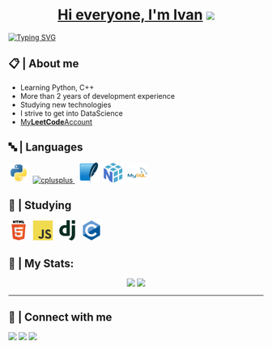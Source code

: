 <h1 align="center"><a href="https://t.me/PythonBlog_GuSlan" target="_blank">Hi everyone, I'm Ivan</a> 
<img src="https://github.com/blackcater/blackcater/raw/main/images/Hi.gif" height="32"/></h1>
<a href="https://git.io/typing-svg"><img src="https://readme-typing-svg.herokuapp.com?font=Fira+Code&pause=500&width=435&lines=I%60m+computer+genius.+.+.;maybe)" alt="Typing SVG" /></a>

<h2>📋 | About me</h2>

- Learning Python, С++
- More than 2 years of development experience
- Studying new technologies
- I strive to get into DataScience
- <a href="https://leetcode.com/VaniLb" target="_blank">My<b>LeetCode</b>Account</a> 
<h2>🔤 | Languages</h2>

<div>
  <a href="https://www.python.org/"><img src="https://github.com/devicons/devicon/blob/master/icons/python/python-original.svg" title="Python" alt="Python" width="40" height="40"/></a>&nbsp;
  <a href="https://www.w3schools.com/cpp/" target="_blank" rel="noreferrer"> <img src="https://raw.githubusercontent.com/daniilshat/daniilshat/2d7eafe5250314b3d422c86b35de062e0f1f5178/icons/C%2B%2B.svg" alt="cplusplus" width="40" height="40"/> </a> &nbsp;
  <a href="https://www.python.org/"><img src="https://github.com/devicons/devicon/blob/master/icons/sqlite/sqlite-original.svg" title="sqlite" alt="sqlite" width="40" height="40"/></a>&nbsp;
  <a href="https://www.python.org/"><img src="https://github.com/devicons/devicon/blob/master/icons/numpy/numpy-original.svg" title="numpy" alt="numpy" width="40" height="40"/></a>&nbsp;
  <a href="https://www.python.org/"><img src="https://github.com/devicons/devicon/blob/master/icons/mysql/mysql-original-wordmark.svg" title="mysql" alt="mysql" width="40" height="40"/></a>&nbsp;
</div>

<h2>🐾 | Studying</h2>

<div>
  <a href=""><img src="https://github.com/devicons/devicon/blob/master/icons/html5/html5-original-wordmark.svg" title="Html" alt="Html" width="40" height="40"/></a>&nbsp;
  <a href=""><img src="https://github.com/devicons/devicon/blob/master/icons/javascript/javascript-original.svg" title="JavaScript" alt="JavaScript" width="40" height="40"/></a>&nbsp;
  <a href=""><img src="https://github.com/devicons/devicon/blob/master/icons/django/django-plain.svg" title="django" alt="django" width="40" height="40"/></a>&nbsp;
  <a href=""><img src="https://github.com/devicons/devicon/blob/master/icons/c/c-original.svg" title="c" alt="c" width="40" height="40"/></a>&nbsp;
</div>

<h2>💫 | My Stats:</h2>

<div align="center">
  <img height="180" src="https://github-readme-stats-sigma-five.vercel.app/api?username=VaniLb&show_icons=true&count_private=true&theme=codeSTACKr&bg_color=0d1117&border_color=30363d"/>
  <img height="180" src="https://github-readme-stats-sigma-five.vercel.app//api/top-langs/?username=VaniLb&layout=compact&theme=codeSTACKr&border_color=30363d&bg_color=0d1117"/>
</div>

---

<h2>💌 | Connect with me</h2>
<a href="https://vk.com/jdem_radocty" target="_blank"><img src="https://img.shields.io/badge/VKontakte-0088cc?logo=vk&logoColor=white"/></a>
<a href="t.me/Ivanko_Ebanko" target="_blank"><img src="https://img.shields.io/badge/telegram-0088cc?logo=telegram&logoColor=white"/></a>
<a href="https://discordapp.com/users/561579201552187392/" target="_blank"><img src="https://img.shields.io/badge/discord-5865F2?logo=discord&logoColor=white"/></a>
